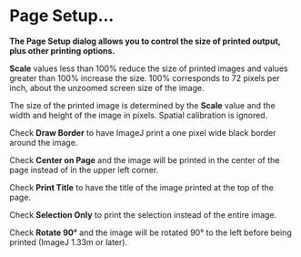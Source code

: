 # Page Setup\...

**The Page Setup dialog allows you to control the size of printed
output, plus other printing options.**

**Scale** values less than 100% reduce the size of printed images and
values greater than 100% increase the size. 100% corresponds to 72
pixels per inch, about the unzoomed screen size of the image.

The size of the printed image is determined by the **Scale** value and
the width and height of the image in pixels. Spatial calibration is
ignored.

Check **Draw Border** to have ImageJ print a one pixel wide black border
around the image.

Check **Center on Page** and the image will be printed in the center of
the page instead of in the upper left corner.

Check **Print Title** to have the title of the image printed at the top
of the page.

Check **Selection Only** to print the selection instead of the entire
image.

Check **Rotate 90°** and the image will be rotated 90° to the left
before being printed (ImageJ 1.33m or later).
